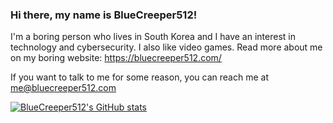 ### Hi there, my name is BlueCreeper512!
I'm a boring person who lives in South Korea and I have an interest in technology and cybersecurity. I also like video games. Read more about me on my boring website: https://bluecreeper512.com/

If you want to talk to me for some reason, you can reach me at me@bluecreeper512.com

[![BlueCreeper512's GitHub stats](https://github-readme-stats.vercel.app/api?username=BlueCreeper512&show_icons=true&theme=dark)](https://github.com/anuraghazra/github-readme-stats)

<!--
**BlueCreeper512/bluecreeper512** is a ✨ _special_ ✨ repository because its `README.md` (this file) appears on your GitHub profile.

Here are some ideas to get you started:

- 🔭 I’m currently working on ...
- 🌱 I’m currently learning ...
- 👯 I’m looking to collaborate on ...
- 🤔 I’m looking for help with ...
- 💬 Ask me about ...
- 📫 How to reach me: ...
- 😄 Pronouns: ...
- ⚡ Fun fact: ...
-->
